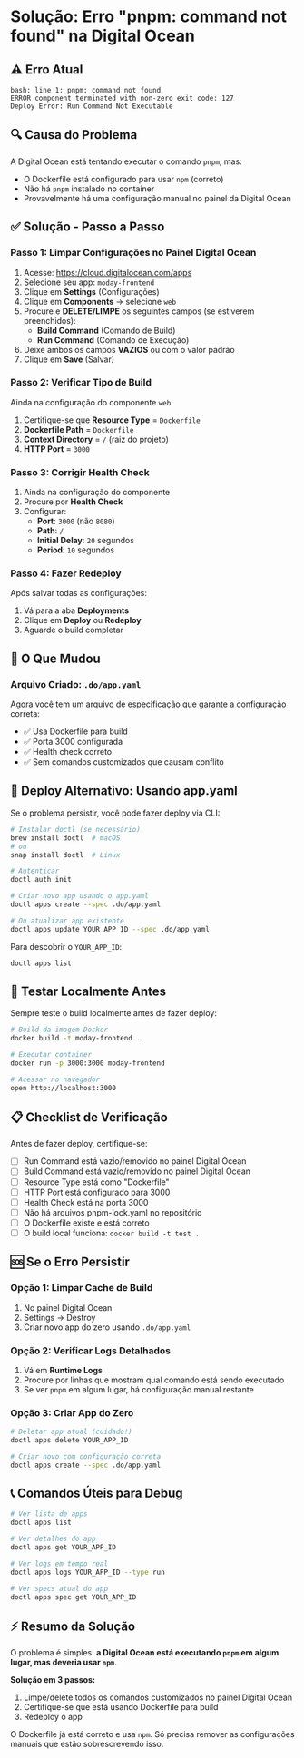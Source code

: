 # Solução: Erro "pnpm: command not found" na Digital Ocean

## ⚠️ Erro Atual
```
bash: line 1: pnpm: command not found
ERROR component terminated with non-zero exit code: 127
Deploy Error: Run Command Not Executable
```

## 🔍 Causa do Problema
A Digital Ocean está tentando executar o comando `pnpm`, mas:
- O Dockerfile está configurado para usar `npm` (correto)
- Não há `pnpm` instalado no container
- Provavelmente há uma configuração manual no painel da Digital Ocean

## ✅ Solução - Passo a Passo

### Passo 1: Limpar Configurações no Painel Digital Ocean

1. Acesse: https://cloud.digitalocean.com/apps
2. Selecione seu app: `moday-frontend`
3. Clique em **Settings** (Configurações)
4. Clique em **Components** → selecione `web`
5. Procure e **DELETE/LIMPE** os seguintes campos (se estiverem preenchidos):
   - **Build Command** (Comando de Build)
   - **Run Command** (Comando de Execução)
6. Deixe ambos os campos **VAZIOS** ou com o valor padrão
7. Clique em **Save** (Salvar)

### Passo 2: Verificar Tipo de Build

Ainda na configuração do componente `web`:

1. Certifique-se que **Resource Type** = `Dockerfile`
2. **Dockerfile Path** = `Dockerfile`
3. **Context Directory** = `/` (raiz do projeto)
4. **HTTP Port** = `3000`

### Passo 3: Corrigir Health Check

1. Ainda na configuração do componente
2. Procure por **Health Check**
3. Configurar:
   - **Port**: `3000` (não `8080`)
   - **Path**: `/`
   - **Initial Delay**: `20` segundos
   - **Period**: `10` segundos

### Passo 4: Fazer Redeploy

Após salvar todas as configurações:

1. Vá para a aba **Deployments**
2. Clique em **Deploy** ou **Redeploy**
3. Aguarde o build completar

## 📝 O Que Mudou

### Arquivo Criado: `.do/app.yaml`
Agora você tem um arquivo de especificação que garante a configuração correta:
- ✅ Usa Dockerfile para build
- ✅ Porta 3000 configurada
- ✅ Health check correto
- ✅ Sem comandos customizados que causam conflito

## 🔧 Deploy Alternativo: Usando app.yaml

Se o problema persistir, você pode fazer deploy via CLI:

```bash
# Instalar doctl (se necessário)
brew install doctl  # macOS
# ou
snap install doctl  # Linux

# Autenticar
doctl auth init

# Criar novo app usando o app.yaml
doctl apps create --spec .do/app.yaml

# Ou atualizar app existente
doctl apps update YOUR_APP_ID --spec .do/app.yaml
```

Para descobrir o `YOUR_APP_ID`:
```bash
doctl apps list
```

## 🧪 Testar Localmente Antes

Sempre teste o build localmente antes de fazer deploy:

```bash
# Build da imagem Docker
docker build -t moday-frontend .

# Executar container
docker run -p 3000:3000 moday-frontend

# Acessar no navegador
open http://localhost:3000
```

## 📋 Checklist de Verificação

Antes de fazer deploy, certifique-se:

- [ ] Run Command está vazio/removido no painel Digital Ocean
- [ ] Build Command está vazio/removido no painel Digital Ocean
- [ ] Resource Type está como "Dockerfile"
- [ ] HTTP Port está configurado para 3000
- [ ] Health Check está na porta 3000
- [ ] Não há arquivos pnpm-lock.yaml no repositório
- [ ] O Dockerfile existe e está correto
- [ ] O build local funciona: `docker build -t test .`

## 🆘 Se o Erro Persistir

### Opção 1: Limpar Cache de Build
1. No painel Digital Ocean
2. Settings → Destroy
3. Criar novo app do zero usando `.do/app.yaml`

### Opção 2: Verificar Logs Detalhados
1. Vá em **Runtime Logs**
2. Procure por linhas que mostram qual comando está sendo executado
3. Se ver `pnpm` em algum lugar, há configuração manual restante

### Opção 3: Criar App do Zero
```bash
# Deletar app atual (cuidado!)
doctl apps delete YOUR_APP_ID

# Criar novo com configuração correta
doctl apps create --spec .do/app.yaml
```

## 📞 Comandos Úteis para Debug

```bash
# Ver lista de apps
doctl apps list

# Ver detalhes do app
doctl apps get YOUR_APP_ID

# Ver logs em tempo real
doctl apps logs YOUR_APP_ID --type run

# Ver specs atual do app
doctl apps spec get YOUR_APP_ID
```

## ⚡ Resumo da Solução

O problema é simples: **a Digital Ocean está executando `pnpm` em algum lugar, mas deveria usar `npm`**.

**Solução em 3 passos:**
1. Limpe/delete todos os comandos customizados no painel Digital Ocean
2. Certifique-se que está usando Dockerfile para build
3. Redeploy o app

O Dockerfile já está correto e usa `npm`. Só precisa remover as configurações manuais que estão sobrescrevendo isso.

